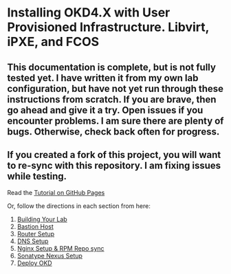 # Installing OKD4.X with User Provisioned Infrastructure. Libvirt, iPXE, and FCOS

## This documentation is complete, but is not fully tested yet.  I have written it from my own lab configuration, but have not yet run through these instructions from scratch.  If you are brave, then go ahead and give it a try.  Open issues if you encounter problems.  I am sure there are plenty of bugs.  Otherwise, check back often for progress.

## If you created a fork of this project, you will want to re-sync with this repository.  I am fixing issues while testing.

Read the [Tutorial on GitHub Pages](https://cgruver.github.io/okd4-upi-lab-setup/)

Or, follow the directions in each section from here:

1. [Building Your Lab](docs/index.md)
1. [Bastion Host](docs/pages/Bastion.md)
1. [Router Setup](docs/pages/GL-AR750S-Ext.md)
1. [DNS Setup](docs/pages/DNS_Config.md)
1. [Nginx Setup & RPM Repo sync](docs/pages/Nginx_Config.md)
1. [Sonatype Nexus Setup](docs/pages/Nexus_Config.md)
1. [Deploy OKD](docs/pages/DeployOKD.md)
